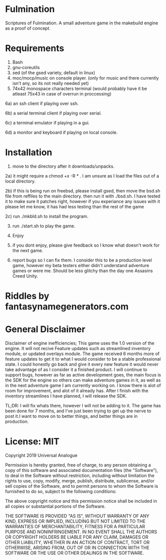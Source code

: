 # Fulmination
Scriptures of Fulmination.  A small adventure game in the makebuild engine as a proof of concept.

# Requirements
1) Bash
2) gnu-coreutils
3) sed (of the gsed variety, default in linux)
4) moc/mocp/music on console player. (only for music and there currently
   isn't any, so its not really needed yet)
5) 74x42 monospace characters terminal (would probably have it be atleast 75x43 in case of
   overrun in proccessing)

6a) an ssh client if playing over ssh.

6b) a serial terminal client if playing over serial.

6c) a terminal emulator if playing in a gui.

6d) a monitor and keyboard if playing on local console.


# Installation
1) move to the directory after it downloads/unpacks.

2a) it might require a chmod +x -R * . I am unsure as I load the files out of a local directory.

2b) if this is being run on freebsd, please install gsed, then move the bsd.sh file from reffiles to the
    main directory.  then run it with ./bsd.sh.  I have tested it to make sure it patches right, however
    if you experiance any issues with it please let me know, it has had less testing than the rest
    of the game
 
2c) run ./mkbld.sh to install the program.

3) run ./start.sh to play the game.

4) Enjoy

5) if you dont enjoy, please give feedback so I know what doesn't work for the next game.

6) report bugs so I can fix them.  I consider this to be a production level game, however
   my beta testers either didn't understand adventure games or were me.  Should be less
   glitchy than the day one Assasins Creed Unity.
   
# Riddles by fantasynamegenerators.com

# General Disclaimer
Disclaimer of engine inefficiencies;  This game uses the 1.0 version of the engine.
It will not recive Feature updates such as streamlined inventory module, or updated
overlays module.  The game received 6 months more of feature updates to get it to
what I would consider to be a stable professional state.  I could honestly go back and
give it every new feature it would never take advantage of as I consider it a finished
product.  I will continue to support bugs, however as far as active development goes,
the main focus is the SDK for the engine so others can make adventure games in it,
as well as in the next adventure game I am currently working on.  I know there is alot
of room for improvement, and alot of it already has.  After I finish with the inventory
streamlines I have planned, I will release the SDK.  

TL;DR: I will fix whats there, however I will not be adding to it.  The game has been done
for 7 months, and I've just been trying to get up the nerve to post it.I want to move on
to better things, and better things are in production.

# License: MIT

Copyright 2019 Universal Analogue

Permission is hereby granted, free of charge, to any person obtaining a copy of this software and
associated documentation files (the "Software"), to deal in the Software without restriction,
including without limitation the rights to use, copy, modify, merge, publish, distribute, sublicense,
and/or sell copies of the Software, and to permit persons to whom the Software is furnished to do so,
subject to the following conditions:

The above copyright notice and this permission notice shall be included in all copies or
substantial portions of the Software.

THE SOFTWARE IS PROVIDED "AS IS", WITHOUT WARRANTY OF ANY KIND, EXPRESS OR IMPLIED, INCLUDING BUT NOT
LIMITED TO THE WARRANTIES OF MERCHANTABILITY, FITNESS FOR A PARTICULAR PURPOSE AND NONINFRINGEMENT. IN
NO EVENT SHALL THE AUTHORS OR COPYRIGHT HOLDERS BE LIABLE FOR ANY CLAIM, DAMAGES OR OTHER LIABILITY,
WHETHER IN AN ACTION OF CONTRACT, TORT OR OTHERWISE, ARISING FROM, OUT OF OR IN CONNECTION WITH THE
SOFTWARE OR THE USE OR OTHER DEALINGS IN THE SOFTWARE.
